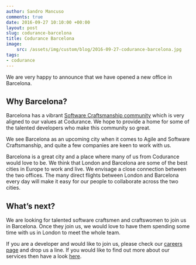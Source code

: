 ```yaml
---
author: Sandro Mancuso
comments: true
date: 2016-09-27 10:10:00 +00:00
layout: post
slug: codurance-barcelona
title: Codurance Barcelona
image:
    src: /assets/img/custom/blog/2016-09-27-codurance-barcelona.jpg
tags:
- codurance
---
```


We are very happy to announce that we have opened a new office in Barcelona. 

## Why Barcelona?

Barcelona has a vibrant [Software Craftsmanship community](http://www.meetup.com/Barcelona-Software-Craftsmanship/) which is very aligned to our values at Codurance. We hope to provide a home for some of the talented developers who make this community so great. 

We see Barcelona as an upcoming city when it comes to Agile and Software Craftsmanship, and quite a few companies are keen to work with us.

Barcelona is a great city and a place where many of us from Codurance would love to be. We think that London and Barcelona are some of the best cities in Europe to work and live. We envisage a close connection between the two offices. The many direct flights between London and Barcelona every day will make it easy for our people to collaborate across the two cities. 

## What’s next?

We are looking for talented software craftsmen and craftswomen to join us in Barcelona. Once they join us, we would love to have them spending some time with us in London to meet the whole team. 

If you are a developer and would like to join us, please check our [careers page](https://codurance.es/careers/) and drop us a line. If you would like to find out more about our services then have a look [here](https://codurance.es/services). 

